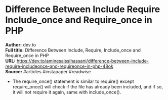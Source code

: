 # Difference Between Include  Require  Include_once and Require_once in PHP

**Author:** dev.to  
**Full title:** Difference Between Include, Require, Include_once and Require_once in PHP  
**URL:** https://dev.to/aminesaissihassani/difference-between-include-require-includeonce-and-requireonce-in-php-48ok  
**Source:** #articles #instapaper #readwise

- The require_once() statement is similar to require() except require_once() will check if the file has already been included, and if so, it will not require it again, same with include_once(). 
   
